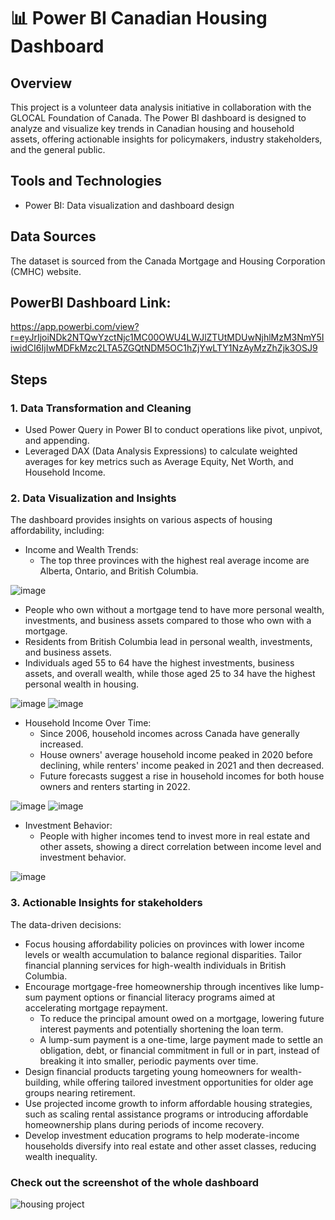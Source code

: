 # 📊 Power BI Canadian Housing Dashboard
## Overview
This project is a volunteer data analysis initiative in collaboration with the GLOCAL Foundation of Canada. The Power BI dashboard is designed to analyze and visualize key trends in Canadian housing and household assets, offering actionable insights for policymakers, industry stakeholders, and the general public.

## Tools and Technologies
- Power BI: Data visualization and dashboard design

## Data Sources
The dataset is sourced from the Canada Mortgage and Housing Corporation (CMHC) website.

## PowerBI Dashboard Link:
https://app.powerbi.com/view?r=eyJrIjoiNDk2NTQwYzctNjc1MC00OWU4LWJlZTUtMDUwNjhlMzM3NmY5IiwidCI6IjIwMDFkMzc2LTA5ZGQtNDM5OC1hZjYwLTY1NzAyMzZhZjk3OSJ9

## Steps
### 1. Data Transformation and Cleaning
- Used Power Query in Power BI to conduct operations like pivot, unpivot, and appending.
- Leveraged DAX (Data Analysis Expressions) to calculate weighted averages for key metrics such as Average Equity, Net Worth, and Household Income.

### 2. Data Visualization and Insights
The dashboard provides insights on various aspects of housing affordability, including:
- Income and Wealth Trends:
  - The top three provinces with the highest real average income are Alberta, Ontario, and British Columbia.

![image](https://github.com/user-attachments/assets/eb5e46b9-a9e0-46bd-9882-3a744d93fb59)


  - People who own without a mortgage tend to have more personal wealth, investments, and business assets compared to those who own with a mortgage.
  - Residents from British Columbia lead in personal wealth, investments, and business assets.
  - Individuals aged 55 to 64 have the highest investments, business assets, and overall wealth, while those aged 25 to 34 have the highest personal wealth in housing.

![image](https://github.com/user-attachments/assets/9f5227ec-372f-4f11-8d11-4abde30b3f29)
![image](https://github.com/user-attachments/assets/58aeb7a1-dc9b-4ca3-8588-4a6e79c7cdda)


- Household Income Over Time:
  - Since 2006, household incomes across Canada have generally increased.
  - House owners' average household income peaked in 2020 before declining, while renters' income peaked in 2021 and then decreased.
  - Future forecasts suggest a rise in household incomes for both house owners and renters starting in 2022.

![image](https://github.com/user-attachments/assets/bd84e582-f9be-4cc1-8985-5b6d348d3f43)
![image](https://github.com/user-attachments/assets/bda1a0e1-5ea8-45e0-ace2-580a66c7841d)


- Investment Behavior:
  - People with higher incomes tend to invest more in real estate and other assets, showing a direct correlation between income level and investment behavior.

![image](https://github.com/user-attachments/assets/be60f030-fd28-4e5f-a36e-5a8894ec17cc)


### 3. Actionable Insights for stakeholders
The data-driven decisions:
- Focus housing affordability policies on provinces with lower income levels or wealth accumulation to balance regional disparities. Tailor financial planning services for high-wealth individuals in British Columbia.
- Encourage mortgage-free homeownership through incentives like lump-sum payment options or financial literacy programs aimed at accelerating mortgage repayment.
  * To reduce the principal amount owed on a mortgage, lowering future interest payments and potentially shortening the loan term.
  * A lump-sum payment is a one-time, large payment made to settle an obligation, debt, or financial commitment in full or in part, instead of breaking it into smaller, periodic payments over time.
- Design financial products targeting young homeowners for wealth-building, while offering tailored investment opportunities for older age groups nearing retirement.
- Use projected income growth to inform affordable housing strategies, such as scaling rental assistance programs or introducing affordable homeownership plans during periods of income recovery.
- Develop investment education programs to help moderate-income households diversify into real estate and other asset classes, reducing wealth inequality.
  

### Check out the screenshot of the whole dashboard
![housing project](https://github.com/user-attachments/assets/2dcbf910-72a3-40ad-9ca3-cb95a84b91e9)
